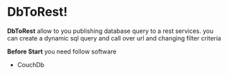 # DbToRest!

**DbToRest** allow to you publishing database query to a rest services.  you can create a dynamic sql query and call over url and changing filter criteria

**Before Start** you need follow software
- CouchDb
